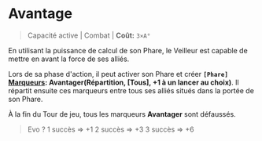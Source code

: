 # Avantage

> Capacité active | Combat |
> **Coût:** `3×A°`

En utilisant la puissance de calcul de son Phare, le Veilleur est capable de mettre en avant la force de ses alliés.

Lors de sa phase d'action, il peut activer son Phare et créer **`[Phare]`** **[Marqueurs](https://trello.com/c/B4PJOjfJ): Avantager(Répartition, [Tous], +1 à un lancer au choix)**.
Il répartit ensuite ces marqueurs entre tous ses alliés situés dans la portée de son Phare.

À la fin du Tour de jeu, tous les marqueurs **Avantager** sont défaussés. 

> Evo ?
1 succès => +1
2 succès  => +3
3 succès => +6
